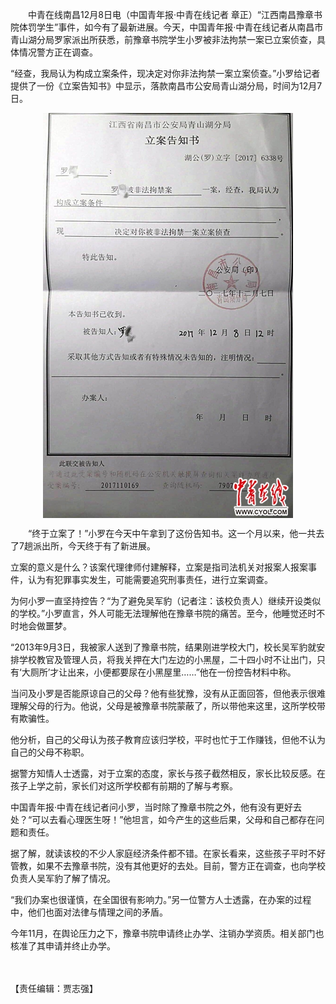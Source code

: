 <p>　　中青在线南昌12月8日电（中国青年报·中青在线记者 章正）“江西南昌豫章书院体罚学生”事件，如今有了最新进展。今天，中国青年报·中青在线记者从南昌市青山湖分局罗家派出所获悉，前豫章书院学生小罗被非法拘禁一案已立案侦查，具体情况警方正在调查。<span id="more-8789"></span></p>
<p>“经查，我局认为构成立案条件，现决定对你非法拘禁一案立案侦查。”小罗给记者提供了一份《立案告知书》中显示，落款南昌市公安局青山湖分局，时间为12月7日。</p>
<p align="center"><img id="12203935" title="" src="https://raw.githubusercontent.com/ZjzMisaka/iaders/master/img/2019/11/8ace8-IMG00ffe812caae46274735830.jpg" data-bd-imgshare-binded="1" border="0" align="middle"></p>
<p>　　“终于立案了！”小罗在今天中午拿到了这份告知书。这一个月以来，他一共去了7趟派出所，今天终于有了新进展。</p>
<p>立案的意义是什么？该案代理律师付建解释，立案是指司法机关对报案人报案事件，认为有犯罪事实发生，可能需要追究刑事责任，进行立案调查。</p>
<p>为何小罗一直坚持控告？“为了避免吴军豹（记者注：该校负责人）继续开设类似的学校。”小罗直言，外人可能无法理解他在豫章书院的痛苦。至今，他睡觉还时不时地会做噩梦。</p>
<p>“2013年9月3日，我被家人送到了豫章书院，结果刚进学校大门，校长吴军豹就安排学校教官及管理人员，将我关押在大门左边的小黑屋，二十四小时不让出门，只有‘大厕所’才让出来，小便都要尿在小黑屋里……”他在一份控告材料中称。</p>
<p>当问及小罗是否能原谅自己的父母？他有些犹豫，没有从正面回答，但他表示很难理解父母的行为。他说，父母是被豫章书院蒙蔽了，所以带他来这里，这所学校带有欺骗性。</p>
<p>他分析，自己的父母认为孩子教育应该归学校，平时也忙于工作赚钱，但他不认为自己的父母不称职。</p>
<p>据警方知情人士透露，对于立案的态度，家长与孩子截然相反，家长比较反感。在孩子上学之前，家长们对这所学校都有前期的了解与考察。</p>
<p>中国青年报·中青在线记者问小罗，当时除了豫章书院之外，他有没有更好去处？“可以去看心理医生呀！”他坦言，如今产生的这些后果，父母和自己都存在问题和责任。</p>
<p>据了解，就读该校的不少人家庭经济条件都不错。在家长看来，这些孩子平时不好管教，如果不去豫章书院，没有其他更好的去处。目前，警方正在调查，也向学校负责人吴军豹了解了情况。</p>
<p>“我们办案也很谨慎，在全国很有影响力。”另一位警方人士透露，在办案的过程中，他们也面对法律与情理之间的矛盾。</p>
<p>今年11月，在舆论压力之下，豫章书院申请终止办学、注销办学资质。相关部门也核准了其申请并终止办学。</p>
<div><a href="http://app.cyol.com/" target="_blank" rel="noopener"><img src="https://raw.githubusercontent.com/ZjzMisaka/iaders/master/img/2019/11/8a0f7-adimg_app.jpg" data-bd-imgshare-binded="1"></a></div>
<div class="clear">&nbsp;</div>
</div>
<div>【责任编辑：贾志强】</div>